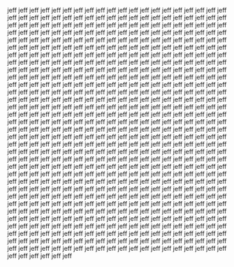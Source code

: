 jeff
jeff
jeff
jeff
jeff
jeff
jeff
jeff
jeff
jeff
jeff
jeff
jeff
jeff
jeff
jeff
jeff
jeff
jeff
jeff
jeff
jeff
jeff
jeff
jeff
jeff
jeff
jeff
jeff
jeff
jeff
jeff
jeff
jeff
jeff
jeff
jeff
jeff
jeff
jeff
jeff
jeff
jeff
jeff
jeff
jeff
jeff
jeff
jeff
jeff
jeff
jeff
jeff
jeff
jeff
jeff
jeff
jeff
jeff
jeff
jeff
jeff
jeff
jeff
jeff
jeff
jeff
jeff
jeff
jeff
jeff
jeff
jeff
jeff
jeff
jeff
jeff
jeff
jeff
jeff
jeff
jeff
jeff
jeff
jeff
jeff
jeff
jeff
jeff
jeff
jeff
jeff
jeff
jeff
jeff
jeff
jeff
jeff
jeff
jeff
jeff
jeff
jeff
jeff
jeff
jeff
jeff
jeff
jeff
jeff
jeff
jeff
jeff
jeff
jeff
jeff
jeff
jeff
jeff
jeff
jeff
jeff
jeff
jeff
jeff
jeff
jeff
jeff
jeff
jeff
jeff
jeff
jeff
jeff
jeff
jeff
jeff
jeff
jeff
jeff
jeff
jeff
jeff
jeff
jeff
jeff
jeff
jeff
jeff
jeff
jeff
jeff
jeff
jeff
jeff
jeff
jeff
jeff
jeff
jeff
jeff
jeff
jeff
jeff
jeff
jeff
jeff
jeff
jeff
jeff
jeff
jeff
jeff
jeff
jeff
jeff
jeff
jeff
jeff
jeff
jeff
jeff
jeff
jeff
jeff
jeff
jeff
jeff
jeff
jeff
jeff
jeff
jeff
jeff
jeff
jeff
jeff
jeff
jeff
jeff
jeff
jeff
jeff
jeff
jeff
jeff
jeff
jeff
jeff
jeff
jeff
jeff
jeff
jeff
jeff
jeff
jeff
jeff
jeff
jeff
jeff
jeff
jeff
jeff
jeff
jeff
jeff
jeff
jeff
jeff
jeff
jeff
jeff
jeff
jeff
jeff
jeff
jeff
jeff
jeff
jeff
jeff
jeff
jeff
jeff
jeff
jeff
jeff
jeff
jeff
jeff
jeff
jeff
jeff
jeff
jeff
jeff
jeff
jeff
jeff
jeff
jeff
jeff
jeff
jeff
jeff
jeff
jeff
jeff
jeff
jeff
jeff
jeff
jeff
jeff
jeff
jeff
jeff
jeff
jeff
jeff
jeff
jeff
jeff
jeff
jeff
jeff
jeff
jeff
jeff
jeff
jeff
jeff
jeff
jeff
jeff
jeff
jeff
jeff
jeff
jeff
jeff
jeff
jeff
jeff
jeff
jeff
jeff
jeff
jeff
jeff
jeff
jeff
jeff
jeff
jeff
jeff
jeff
jeff
jeff
jeff
jeff
jeff
jeff
jeff
jeff
jeff
jeff
jeff
jeff
jeff
jeff
jeff
jeff
jeff
jeff
jeff
jeff
jeff
jeff
jeff
jeff
jeff
jeff
jeff
jeff
jeff
jeff
jeff
jeff
jeff
jeff
jeff
jeff
jeff
jeff
jeff
jeff
jeff
jeff
jeff
jeff
jeff
jeff
jeff
jeff
jeff
jeff
jeff
jeff
jeff
jeff
jeff
jeff
jeff
jeff
jeff
jeff
jeff
jeff
jeff
jeff
jeff
jeff
jeff
jeff
jeff
jeff
jeff
jeff
jeff
jeff
jeff
jeff
jeff
jeff
jeff
jeff
jeff
jeff
jeff
jeff
jeff
jeff
jeff
jeff
jeff
jeff
jeff
jeff
jeff
jeff
jeff
jeff
jeff
jeff
jeff
jeff
jeff
jeff
jeff
jeff
jeff
jeff
jeff
jeff
jeff
jeff
jeff
jeff
jeff
jeff
jeff
jeff
jeff
jeff
jeff
jeff
jeff
jeff
jeff
jeff
jeff
jeff
jeff
jeff
jeff
jeff
jeff
jeff
jeff
jeff
jeff
jeff
jeff
jeff
jeff
jeff
jeff
jeff
jeff
jeff
jeff
jeff
jeff
jeff
jeff
jeff
jeff
jeff
jeff
jeff
jeff
jeff
jeff
jeff
jeff
jeff
jeff
jeff
jeff
jeff
jeff
jeff
jeff
jeff
jeff
jeff
jeff
jeff
jeff
jeff
jeff
jeff
jeff
jeff
jeff
jeff
jeff
jeff
jeff
jeff
jeff
jeff
jeff
jeff
jeff
jeff
jeff
jeff
jeff
jeff
jeff
jeff
jeff
jeff
jeff
jeff
jeff
jeff
jeff
jeff
jeff
jeff
jeff
jeff
jeff
jeff
jeff
jeff
jeff
jeff
jeff
jeff
jeff
jeff
jeff
jeff
jeff
jeff
jeff
jeff
jeff
jeff
jeff
jeff
jeff
jeff
jeff
jeff
jeff
jeff
jeff
jeff
jeff
jeff
jeff
jeff
jeff
jeff
jeff
jeff
jeff
jeff
jeff
jeff
jeff
jeff
jeff
jeff
jeff
jeff
jeff
jeff
jeff
jeff
jeff
jeff
jeff
jeff
jeff
jeff
jeff
jeff
jeff
jeff
jeff
jeff
jeff
jeff
jeff
jeff
jeff
jeff
jeff
jeff
jeff
jeff
jeff
jeff
jeff
jeff
jeff
jeff
jeff
jeff
jeff
jeff
jeff
jeff
jeff
jeff
jeff
jeff
jeff
jeff
jeff
jeff
jeff
jeff
jeff
jeff
jeff
jeff
jeff
jeff
jeff
jeff
jeff
jeff
jeff
jeff
jeff
jeff
jeff
jeff
jeff
jeff
jeff
jeff
jeff
jeff
jeff
jeff
jeff
jeff
jeff
jeff
jeff
jeff
jeff
jeff
jeff
jeff
jeff
jeff
jeff
jeff
jeff
jeff
jeff
jeff
jeff
jeff
jeff
jeff
